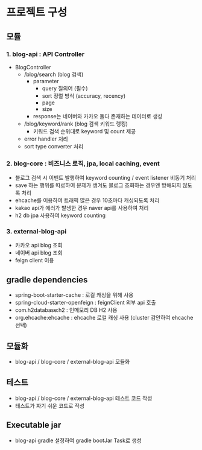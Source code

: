 # 프로젝트 구성
## 모듈
### 1. blog-api : API Controller
  - BlogController
    - /blog/search (blog 검색)
      - parameter 
        - query 질의어 (필수) 
        - sort 정렬 방식 (accuracy, recency)
        - page
        - size
      - response는 네이버와 카카오 둘다 존재하는 데이터로 생성
    - /blog/keyword/rank (blog 검색 키워드 랭킹)
      - 키워드 검색 순위대로 keyword 및 count 제공 
    - error handler 처리
    - sort type converter 처리
    

### 2. blog-core : 비즈니스 로직, jpa, local caching, event
  - 블로그 검색 시 이벤트 발행하여 keyword counting / event listener 비동기 처리
  - save 하는 행위를 따로하여 문제가 생겨도 블로그 조회하는 경우엔 방해되지 않도록 처리 
  - ehcache를 이용하여 트래픽 많은 경우 10초마다 캐싱되도록 처리
  - kakao api가 에러가 발생한 경우 naver api를 사용하여 처리
  - h2 db jpa 사용하여 keyword counting

### 3. external-blog-api
  - 카카오 api blog 조회 
  - 네이버 api blog 조회
  - feign client 이용


## gradle dependencies
- spring-boot-starter-cache : 로컬 캐싱을 위해 사용 
- spring-cloud-starter-openfeign : feignClient 외부 api 호출
- com.h2database:h2 : 인메모리 DB H2 사용
- org.ehcache:ehcache : ehcache 로컬 캐싱 사용 (cluster 감안하여 ehcache 선택)

## 모듈화
- blog-api / blog-core / external-blog-api 모듈화

## 테스트
- blog-api / blog-core / external-blog-api 테스트 코드 작성
- 테스트가 짜기 쉬운 코드로 작성

## Executable jar
- blog-api gradle 설정하여 gradle bootJar Task로 생성

